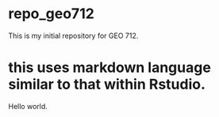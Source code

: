 # repo_geo712
This is my initial repository for GEO 712.

# this uses markdown language similar to that within Rstudio.
Hello world.
